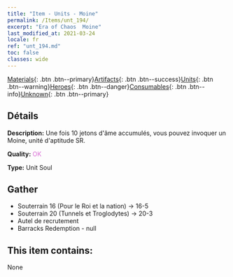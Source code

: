 ```yaml
---
title: "Item - Units - Moine"
permalink: /Items/unt_194/
excerpt: "Era of Chaos  Moine"
last_modified_at: 2021-03-24
locale: fr
ref: "unt_194.md"
toc: false
classes: wide
---
```

 [Materials](/fr/Items/){: .btn .btn--primary}[Artifacts](/fr/Items/Artifacts/){: .btn .btn--success}[Units](/fr/Items/Units/){: .btn .btn--warning}[Heroes](/fr/Items/Heroes/){: .btn .btn--danger}[Consumables](/fr/Items/Consumables/){: .btn .btn--info}[Unknown](/fr/Items/Unknown/){: .btn .btn--primary}

## Détails
 **Description:** Une fois 10 jetons d'âme accumulés, vous pouvez invoquer un Moine, unité d'aptitude SR.

 **Quality:** <span style="color: #DA70D6">OK</span>

 **Type:** Unit Soul

## Gather

*    Souterrain 16 (Pour le Roi et la nation) -> 16-5 
*    Souterrain 20 (Tunnels et Troglodytes) -> 20-3 
*    Autel de recrutement 
*    Barracks Redemption - null 

## This item contains:

  None

